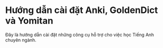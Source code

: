 # Hướng dẫn cài đặt Anki, GoldenDict và Yomitan

Đây là hướng dẫn cài đặt những công cụ hỗ trợ cho việc học Tiếng Anh chuyên ngành.

